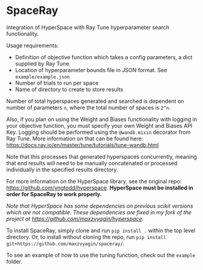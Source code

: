 # SpaceRay
Integration of HyperSpace with Ray Tune hyperparameter search functionality.

Usage requirements: 
- Definition of objective function which takes a config parameters, a dict supplied by Ray Tune. 
- Location of hyperparameter bounds file in JSON format. See `example/example.json`
- Number of trials to run per space 
- Name of directory to create to store results

Number of total hyperspaces generated and searched is dependent on number of parameters `n`, where the total number of spaces is `2^n`.

Also, if you plan on using the Weight and Biases functionality with logging in your objective function, you must specify your own Weight and Biases API Key. Logging should be performed using the `@wandb.mixin` decorator from Ray Tune.
More information on that can be found here: https://docs.ray.io/en/master/tune/tutorials/tune-wandb.html

Note that this processes that generated hyperspaces concurrently, meaning that end results will need to be manually concatenated or processed individually in the specified results directory. 

For more information on the HyperSpace library, see the original repo: https://github.com/yngtodd/hyperspace. __HyperSpace must be installed in order for SpaceRay to work properly.__

_Note that HyperSpace has some dependencies on previous scikit versions which are not compatible. These dependencies are fixed in my fork of the project at https://github.com/maxzvyagin/hyperspace_.

To install SpaceRay, simply clone and run `pip install .` within the top level directory. Or, to install without cloning the repo, run `pip install git+https://github.com/maxzvyagin/spaceray/`. 

To see an example of how to use the tuning function, check out the `example` folder.
